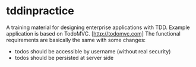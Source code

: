 tddinpractice
=============

A training material for designing enterprise applications with TDD. Example application is based on TodoMVC. [http://todomvc.com]
The functional requirements are basically the same with some changes:
- todos should be accessible by username (without real security)
- todos should be persisted at server side